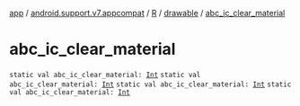 [app](../../../index.md) / [android.support.v7.appcompat](../../index.md) / [R](../index.md) / [drawable](index.md) / [abc_ic_clear_material](.)

# abc_ic_clear_material

`static val abc_ic_clear_material: `[`Int`](https://kotlinlang.org/api/latest/jvm/stdlib/kotlin/-int/index.html)
`static val abc_ic_clear_material: `[`Int`](https://kotlinlang.org/api/latest/jvm/stdlib/kotlin/-int/index.html)
`static val abc_ic_clear_material: `[`Int`](https://kotlinlang.org/api/latest/jvm/stdlib/kotlin/-int/index.html)
`static val abc_ic_clear_material: `[`Int`](https://kotlinlang.org/api/latest/jvm/stdlib/kotlin/-int/index.html)